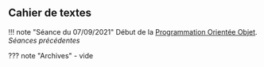
## Cahier de textes

!!! note "Séance du 07/09/2021"
    Début de la [Programmation Orientée Objet](../terminale_nsi/T2_Programmation/2.1_Programmation_Orientee_Objet/cours/).
*Séances précédentes*

??? note "Archives"
    - vide



